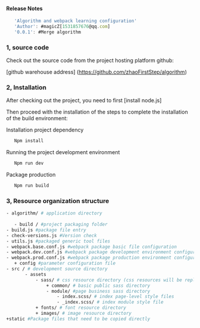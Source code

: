 #### Release Notes
```javascript
   'Algorithm and webpack learning configuration'
   'Author': #magicZ[1531857676@qq.com]
   '0.0.1': #Merge algorithm
```

### 1, source code

Check out the source code from the project hosting platform github:

[github warehouse address] (https://github.com/zhaoFirstStep/algorithm)

### 2, Installation

 After checking out the project, you need to first [install node.js]
 
 Then proceed with the installation of the steps to complete the installation of the build environment:
 
 Installation project dependency
 ```sh
    Npm install
 ```
 
 Running the project development environment
 ```sh
    Npm run dev
 ```
 
 Package production
 ```sh
    Npm run build
 ```
 
 
 ### 3, Resource organization structure
 
 ```sh
- algorithm/ # application directory
    
    - build / #project packaging folder
- build.js #package file entry
- check-versions.js #Version check
- utils.js #packaged generic tool files
- webpack.base.conf.js #webpack package basic file configuration
- webpack.dev.conf.js #webpack package development environment configuration
- webpack.prod.conf.js #webpack package production environment configuration
    + config #parameter configuration file
- src / # development source directory
        - assets
            - sass/ # css resource directory (css resources will be replaced by sass files)
                + common/ # basic public sass directory
                - module/ #page business sass directory
                    - index.scss/ # index page-level style files
                    - _index.scss/ # index module style file
            + fonts/ # font resource directory
            + images/ # image resource directory
+static #Package files that need to be copied directly
```